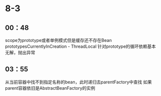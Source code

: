 # 8-3 
## 00：48
scope为prototype或者单例模式但是缓存还不存在Bean
prototypesCurrentlyInCreation - ThreadLocal
针对prototype的循环依赖基本无解，抛出异常

## 03：55
从当前容器中找不到指定名称的bean，此时递归去parentFactory中查找
如果parent容器依旧是AbstractBeanFactory的实例
